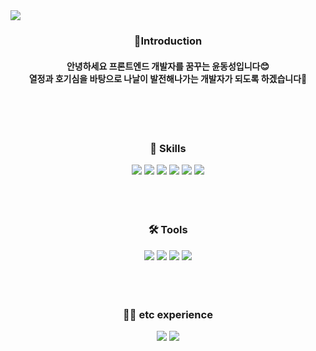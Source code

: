 <img src="https://capsule-render.vercel.app/api?type=slice&color=auto&height=170&section=header&text=Hello&desc=I'm%20YoonDongSung&fontSize=50&fontAlign=70&fontAlignY=20&descSize=20&descAlign=80&descAlignY=40&rotate=10" />

<div align="center">
  <h3>🙌Introduction</h1>
  <h4>
    안녕하세요 프론트엔드 개발자를 꿈꾸는 윤동성입니다😊<br/>
    열정과 호기심을 바탕으로 나날이 발전해나가는 개발자가 되도록 하겠습니다👊
  </h3>
</div>
<br/>
<br/>
<br/>
<div align="center">
  <h3>📖 Skills</h3>
  <img src="https://img.shields.io/badge/HTML5-E34F26?style=for-the-badge&logo=HTML5&logoColor=white">
  <img src="https://img.shields.io/badge/CSS3-1572B6?style=for-the-badge&logo=CSS3&logoColor=white">
  <img src="https://img.shields.io/badge/JavaScript-F7DF1E?style=for-the-badge&logo=JavaScript&logoColor=white">
  <img src="https://img.shields.io/badge/jQuery-0769AD?style=for-the-badge&logo=jQuery&logoColor=white">
  <img src="https://img.shields.io/badge/TypeScript-3178C6?style=for-the-badge&logo=TypeScript&logoColor=white">
  <img src="https://img.shields.io/badge/React-61DAFB?style=for-the-badge&logo=React&logoColor=white">  
</div>
<br/>
<br/>
<br/>
<div align="center">
  <h3>🛠️ Tools</h3>
  <img src="https://img.shields.io/badge/Github-181717?style=for-the-badge&logo=Github&logoColor=white">
  <img src="https://img.shields.io/badge/Git-F05032?style=for-the-badge&logo=Git&logoColor=white">
  <img src="https://img.shields.io/badge/Figma-F24E1E?style=for-the-badge&logo=Figma&logoColor=white">
  <img src="https://img.shields.io/badge/Photoshop-31A8FF?style=for-the-badge&logo=Adobe Photoshop&logoColor=white">
</div>
<br/>
<br/>
<br/>
<div align="center">
  <h3>👨‍💻 etc experience</h3>
  <img src="https://img.shields.io/badge/Firebase-FFCA28?style=for-the-badge&logo=Firebase&logoColor=white">
  <img src="https://img.shields.io/badge/Nextjs-E0234E?style=for-the-badge&logo=Next.js&logoColor=white">
<!--   <img src="https://img.shields.io/badge/Redux-764ABC?style=for-the-badge&logo=Redux&logoColor=white"> -->
</div>
